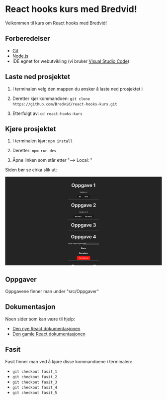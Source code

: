# React hooks kurs med Bredvid!

Velkommen til kurs om React hooks med Bredvid!

## Forberedelser

- [Git](https://git-scm.com/)
- [Node.js](https://nodejs.org/en)
- IDE egnet for webutvikling (vi bruker [Visual Studio Code](https://code.visualstudio.com/))

## Laste ned prosjektet

1. I terminalen velg den mappen du ønsker å laste ned prosjektet i

2. Deretter kjør kommandoen: `git clone https://github.com/Bredvid/react-hooks-kurs.git`

3. Etterfulgt av: `cd react-hooks-kurs`

## Kjøre prosjektet

1. I terminalen kjør: `npm install`

2. Deretter: `npm run dev`

3. Åpne linken som står etter "--> Local: "

Siden bør se cirka slik ut:

<img src="src/assets/Startside.png" alt="startside" width="600"/>

## Oppgaver

Oppgavene finner man under "src/Oppgaver"

## Dokumentasjon

Noen sider som kan være til hjelp:

- [Den nye React dokumentasjonen](https://react.dev/reference/react)
- [Den gamle React dokumentasjonen](https://legacy.reactjs.org/docs/hooks-intro.html)

## Fasit

Fasit finner man ved å kjøre disse kommandoene i terminalen:

- `git checkout fasit_1`
- `git checkout fasit_2`
- `git checkout fasit_3`
- `git checkout fasit_4`
- `git checkout fasit_5`
